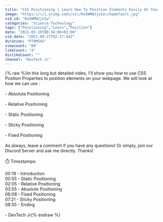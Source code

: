 ```yaml
---
title: "CSS Positioning | Learn How To Position Elements Easily On Your Website!"
image: "https:\/\/i.ytimg.com\/vi\/KoSWMNJjoIw\/hqdefault.jpg"
vid_id: "KoSWMNJjoIw"
categories: "Science-Technology"
tags: ["Positioning","Learn","Position"]
date: "2022-03-19T00:34:06+03:00"
vid_date: "2021-09-27T02:17:44Z"
duration: "PT9M54S"
viewcount: "68"
likeCount: "4"
dislikeCount: ""
channel: "DevTech Jr"
---
```

{% raw %}In this long but detailed video, I'll show you how to use CSS Position Properties to position elements on your webpage. We will look at how we can use :<br /><br />- Absolute Positioning<br /><br />- Relative Positioning<br /><br />- Static Positioning<br /><br />- Sticky Positioning<br /><br />- Fixed Positioning<br /><br />As always, leave a comment if you have any questions! Or simply, join our Discord Server and ask me directly. Thanks!<br /><br />⏱️ Timestamps:<br /><br />00:19 - Introduction<br />00:55 - Static Positioning<br />02:05 - Relative Positioning<br />03:55 - Absolute Positioning<br />06:08 - Fixed Positioning<br />07:21 - Sticky Positioning<br />08:55 - Ending<br /><br />- DevTech Jr{% endraw %}
